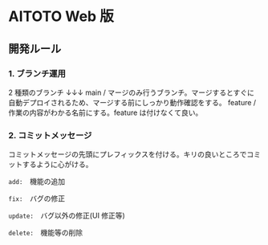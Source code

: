# AITOTO Web 版

## 開発ルール

### 1. ブランチ運用

2 種類のブランチ ↓↓↓
main / マージのみ行うブランチ。マージするとすぐに自動デプロイされるため、マージする前にしっかり動作確認をする。
feature / 作業の内容がわかる名前にする。feature は付けなくて良い。

### 2. コミットメッセージ

コミットメッセージの先頭にプレフィックスを付ける。キリの良いところでコミットするように心がける。

`add:`　機能の追加

`fix:`　バグの修正

`update:`　バグ以外の修正(UI 修正等)

`delete:`　機能等の削除
